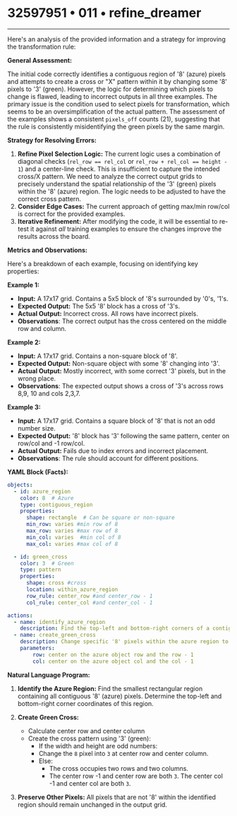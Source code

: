 # 32597951 • 011 • refine_dreamer

---
Here's an analysis of the provided information and a strategy for improving the transformation rule:

**General Assessment:**

The initial code correctly identifies a contiguous region of '8' (azure) pixels and attempts to create a cross or "X" pattern within it by changing some '8' pixels to '3' (green). However, the logic for determining which pixels to change is flawed, leading to incorrect outputs in all three examples. The primary issue is the condition used to select pixels for transformation, which seems to be an oversimplification of the actual pattern. The assessment of the examples shows a consistent `pixels_off` counts (21), suggesting that the rule is consistently misidentifying the green pixels by the same margin.

**Strategy for Resolving Errors:**

1.  **Refine Pixel Selection Logic:** The current logic uses a combination of diagonal checks (`rel_row == rel_col` or `rel_row + rel_col == height - 1`) and a center-line check. This is insufficient to capture the intended cross/X pattern. We need to analyze the correct output grids to precisely understand the spatial relationship of the '3' (green) pixels within the '8' (azure) region. The logic needs to be adjusted to have the correct cross pattern.
2.  **Consider Edge Cases:** The current approach of getting max/min row/col is correct for the provided examples.
3. **Iterative Refinement:** After modifying the code, it will be essential to re-test it against *all* training examples to ensure the changes improve the results across the board.

**Metrics and Observations:**

Here's a breakdown of each example, focusing on identifying key properties:

**Example 1:**

*   **Input:** A 17x17 grid. Contains a 5x5 block of '8's surrounded by '0's, '1's.
*   **Expected Output:** The 5x5 '8' block has a cross of '3's.
*   **Actual Output:** Incorrect cross. All rows have incorrect pixels.
*   **Observations**: The correct output has the cross centered on the middle row and column.

**Example 2:**

*   **Input:** A 17x17 grid. Contains a non-square block of '8'.
*   **Expected Output:** Non-square object with some '8' changing into '3'.
*   **Actual Output:** Mostly incorrect, with some correct '3' pixels, but in the wrong place.
* **Observations**: The expected output shows a cross of '3's across rows 8,9, 10 and cols 2,3,7.

**Example 3:**

*   **Input:** A 17x17 grid. Contains a square block of '8' that is not an odd number size.
*   **Expected Output:** '8' block has '3' following the same pattern, center on row/col and -1 row/col.
*   **Actual Output:** Fails due to index errors and incorrect placement.
*   **Observations**: The rule should account for different positions.

**YAML Block (Facts):**

```yaml
objects:
  - id: azure_region
    color: 8  # Azure
    type: contiguous_region
    properties:
      shape: rectangle  # Can be square or non-square
      min_row: varies #min row of 8
      max_row: varies #max row of 8
      min_col: varies  #min col of 8
      max_col: varies #max col of 8

  - id: green_cross
    color: 3  # Green
    type: pattern
    properties:
      shape: cross #cross
      location: within_azure_region
      row_rule: center_row #and center_row - 1
      col_rule: center_col #and center_col - 1

actions:
  - name: identify_azure_region
    description: Find the top-left and bottom-right corners of a contiguous region of '8' pixels.
  - name: create_green_cross
    description: Change specific '8' pixels within the azure region to '3' to form a plus-shaped pattern.
    parameters:
        row: center on the azure object row and the row - 1
        col: center on the azure object col and the col - 1

```

**Natural Language Program:**

1.  **Identify the Azure Region:** Find the smallest rectangular region containing all contiguous '8' (azure) pixels. Determine the top-left and bottom-right corner coordinates of this region.
2.  **Create Green Cross:**
    *   Calculate center row and center column
    *   Create the cross pattern using '3' (green):
        *   If the width and height are odd numbers:
           * Change the `8` pixel into `3` at center row and center column.
        * Else:
            * The cross occupies two rows and two columns.
            * The center row -1 and center row are both `3`. The center col -1 and center col are both `3`.

3.  **Preserve Other Pixels:** All pixels that are not '8' within the identified region should remain unchanged in the output grid.

